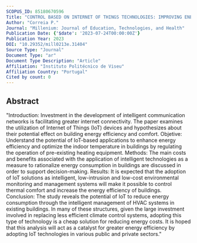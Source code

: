 ```yaml
---
SCOPUS_ID: 85180670596
Title: "CONTROL BASED ON INTERNET OF THINGS TECHNOLOGIES: IMPROVING ENERGY EFFICIENCY AND COMFORT IN BUILDINGS"
Author: "Correia P."
Journal: "Millenium: Journal of Education, Technologies, and Health"
Publication Date: {'$date': '2023-07-24T00:00:00Z'}
Publication Year: 2023
DOI: "10.29352/mill0213e.31404"
Source Type: "Journal"
Document Type: "ar"
Document Type Description: "Article"
Affiliation: "Instituto Politécnico de Viseu"
Affiliation Country: "Portugal"
Cited by count: 0
---
```


## Abstract
"Introduction: Investment in the development of intelligent communication networks is facilitating greater internet connectivity. The paper examines the utilization of Internet of Things (IoT) devices and hypothesizes about their potential effect on building energy efficiency and comfort. Objetive: Understand the potential of IoT-based applications to enhance energy efficiency and optimize the indoor temperature in buildings by regulating the operation of pre-existing heating equipment. Methods: The main costs and benefits associated with the application of intelligent technologies as a measure to rationalize energy consumption in buildings are discussed in order to support decision-making. Results: It is expected that the adoption of IoT solutions as intelligent, low-intrusion and low-cost environmental monitoring and management systems will make it possible to control thermal comfort and increase the energy efficiency of buildings. Conclusion: The study reveals the potential of IoT to reduce energy consumption through the intelligent management of HVAC systems in existing buildings. In many of these structures, given the large investment involved in replacing less efficient climate control systems, adopting this type of technology is a cheap solution for reducing energy costs. It is hoped that this analysis will act as a catalyst for greater energy efficiency by adopting IoT technologies in various public and private sectors."
